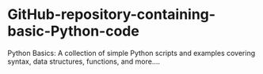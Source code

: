 # GitHub-repository-containing-basic-Python-code
Python Basics: A collection of simple Python scripts and examples covering syntax, data structures, functions, and more....
